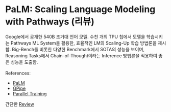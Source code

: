 # PaLM: Scaling Language Modeling with Pathways (리뷰)
Google에서 공개한 540B 초거대 언어 모델. 수천 개의 TPU 칩에서 모델을 학습시키는 Pathways ML System을 활용한, 효율적인 LM의 Scaling-Up 학습 방법론을 제시함. Big-Bench를 비롯한 다양한 Benchmark에서 SOTA의 성능을 보이며, Reasoning Tasks에서 Chain-of-Thought이라는 Inference 방법론을 적용하여 좋은 성능을 도출함.<br/><br/>
References:
* [PaLM](https://arxiv.org/abs/2204.02311)
* [GPipe](https://arxiv.org/abs/1811.06965)
* [Parallel Training](https://lilianweng.github.io/posts/2021-09-25-train-large/)

간단한 [Review](https://chainsmokers.oopy.io/diary/palm)

